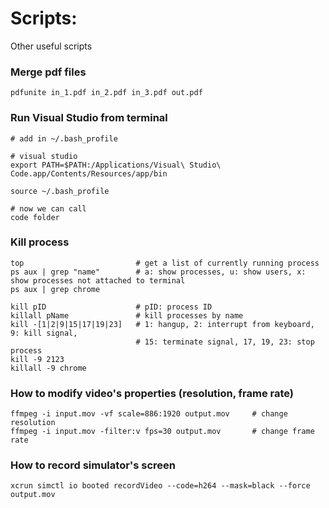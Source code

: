 # Scripts:

Other useful scripts

### Merge pdf files
```
pdfunite in_1.pdf in_2.pdf in_3.pdf out.pdf
```

### Run Visual Studio from terminal
```
# add in ~/.bash_profile

# visual studio
export PATH=$PATH:/Applications/Visual\ Studio\ Code.app/Contents/Resources/app/bin

source ~/.bash_profile

# now we can call
code folder
```

### Kill process
```
top                         # get a list of currently running process
ps aux | grep "name"        # a: show processes, u: show users, x: show processes not attached to terminal
ps aux | grep chrome

kill pID                    # pID: process ID
killall pName               # kill processes by name
kill -[1|2|9|15|17|19|23]   # 1: hangup, 2: interrupt from keyboard, 9: kill signal, 
                            # 15: terminate signal, 17, 19, 23: stop process
kill -9 2123
killall -9 chrome

```
### How to modify video's properties (resolution, frame rate)
```
ffmpeg -i input.mov -vf scale=886:1920 output.mov     # change resolution
ffmpeg -i input.mov -filter:v fps=30 output.mov       # change frame rate
```

### How to record simulator's screen
```
xcrun simctl io booted recordVideo --code=h264 --mask=black --force output.mov
```

